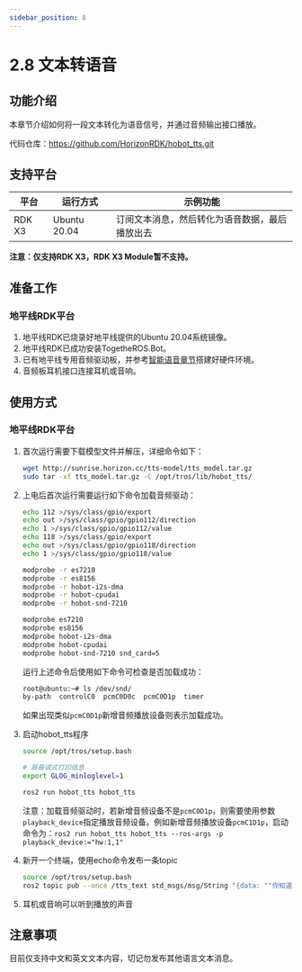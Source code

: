```yaml
---
sidebar_position: 8
---
```


# 2.8 文本转语音

## 功能介绍

本章节介绍如何将一段文本转化为语音信号，并通过音频输出接口播放。

代码仓库：<https://github.com/HorizonRDK/hobot_tts.git>

## 支持平台

| 平台    | 运行方式     | 示例功能                       |
| ------- | ------------ | ------------------------------ |
| RDK X3 | Ubuntu 20.04 | 订阅文本消息，然后转化为语音数据，最后播放出去 |

**注意：仅支持RDK X3，RDK X3 Module暂不支持。**

## 准备工作

### 地平线RDK平台

1. 地平线RDK已烧录好地平线提供的Ubuntu 20.04系统镜像。
2. 地平线RDK已成功安装TogetheROS.Bot。
3. 已有地平线专用音频驱动板，并参考[智能语音章节](../boxs/box_adv#智能语音)搭建好硬件环境。
4. 音频板耳机接口连接耳机或音响。

## 使用方式

### 地平线RDK平台

1. 首次运行需要下载模型文件并解压，详细命令如下：

    ```bash
    wget http://sunrise.horizon.cc/tts-model/tts_model.tar.gz
    sudo tar -xf tts_model.tar.gz -C /opt/tros/lib/hobot_tts/
    ```

2. 上电后首次运行需要运行如下命令加载音频驱动：

    ```bash
    echo 112 >/sys/class/gpio/export
    echo out >/sys/class/gpio/gpio112/direction
    echo 1 >/sys/class/gpio/gpio112/value
    echo 118 >/sys/class/gpio/export
    echo out >/sys/class/gpio/gpio118/direction
    echo 1 >/sys/class/gpio/gpio118/value

    modprobe -r es7210
    modprobe -r es8156
    modprobe -r hobot-i2s-dma
    modprobe -r hobot-cpudai
    modprobe -r hobot-snd-7210

    modprobe es7210
    modprobe es8156
    modprobe hobot-i2s-dma
    modprobe hobot-cpudai
    modprobe hobot-snd-7210 snd_card=5
    ```

    运行上述命令后使用如下命令可检查是否加载成功：

    ```bash
    root@ubuntu:~# ls /dev/snd/
    by-path  controlC0  pcmC0D0c  pcmC0D1p  timer
    ```

    如果出现类似`pcmC0D1p`新增音频播放设备则表示加载成功。

3. 启动hobot_tts程序

    ```bash
    source /opt/tros/setup.bash

    # 屏蔽调式打印信息
    export GLOG_minloglevel=1

    ros2 run hobot_tts hobot_tts
    ```

    注意：加载音频驱动时，若新增音频设备不是`pcmC0D1p`，则需要使用参数`playback_device`指定播放音频设备。例如新增音频播放设备`pcmC1D1p`，启动命令为：`ros2 run hobot_tts hobot_tts --ros-args -p playback_device:="hw:1,1"`

4. 新开一个终端，使用echo命令发布一条topic

   ```bash
   source /opt/tros/setup.bash
   ros2 topic pub --once /tts_text std_msgs/msg/String "{data: ""你知道地平线吗？是的，我知道地平线。它是一条从地面延伸到天空的线，它定义了地面和天空之间的分界线。""}"
   ```

5. 耳机或音响可以听到播放的声音

## 注意事项

目前仅支持中文和英文文本内容，切记勿发布其他语言文本消息。
